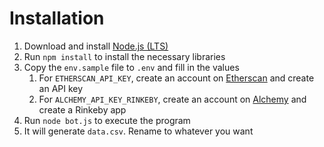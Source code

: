 # Installation

1. Download and install [Node.js (LTS)](https://nodejs.org/en/)
2. Run `npm install` to install the necessary libraries
3. Copy the `env.sample` file to `.env` and fill in the values
    1. For `ETHERSCAN_API_KEY`, create an account on [Etherscan](https://etherscan.io/register) and create an API key
    2. For `ALCHEMY_API_KEY_RINKEBY`, create an account on [Alchemy](https://auth.alchemyapi.io/signup) and create a Rinkeby app
4. Run `node bot.js` to execute the program
5. It will generate `data.csv`. Rename to whatever you want
